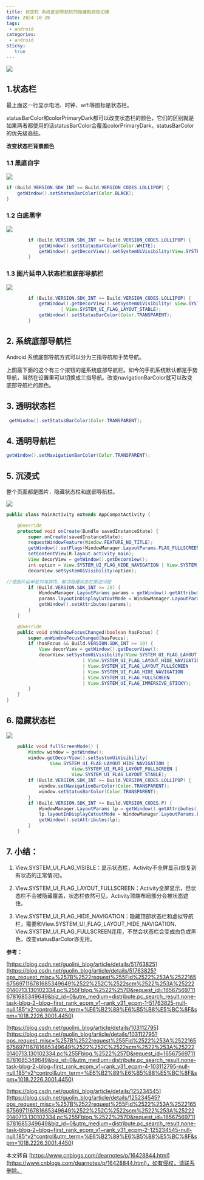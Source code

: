 ```yaml
---
title: 状态栏 系统底部导航栏的隐藏和颜色切换
date: 2024-10-28
tags:
 - android
categories: 
 - android
sticky: 
   true
---
```


![](https://raw.githubusercontent.com/shug666/image/main/images1534790-20220630221845766-1300612973.png)

## 1.状态栏

最上面这一行显示电池、时钟、wifi等图标是状态栏。  

statusBarColor和colorPrimaryDark都可以改变状态栏的颜色，它们的区别就是如果两者都使用的话statusBarColor会覆盖colorPrimaryDark，statusBarColor的优先级高些。  

**改变状态栏背景颜色**

### 1.1 黑底白字

![](https://raw.githubusercontent.com/shug666/image/main/images1534790-20220702202206744-2139697376.png)

```java
if (Build.VERSION.SDK_INT >= Build.VERSION_CODES.LOLLIPOP) {
	getWindow().setStatusBarColor(Color.BLACK);
}
```

### 1.2 白底黑字

![](https://raw.githubusercontent.com/shug666/image/main/images1534790-20220702202223316-594203687.png)

```java
        if (Build.VERSION.SDK_INT >= Build.VERSION_CODES.LOLLIPOP) {
            getWindow().setStatusBarColor(Color.WHITE);
            getWindow().getDecorView().setSystemUiVisibility(View.SYSTEM_UI_FLAG_LIGHT_STATUS_BAR);
        }
```

### 1.3 图片延申入状态栏和底部导航栏

![](https://raw.githubusercontent.com/shug666/image/main/images1534790-20220702183747408-1074437385.png)

```java
        if (Build.VERSION.SDK_INT >= Build.VERSION_CODES.LOLLIPOP) {
            getWindow().getDecorView().setSystemUiVisibility( View.SYSTEM_UI_FLAG_LAYOUT_FULLSCREEN
                    | View.SYSTEM_UI_FLAG_LAYOUT_STABLE);
            getWindow().setStatusBarColor(Color.TRANSPARENT);
        }
```

## 2\. 系统底部导航栏

Android 系统底部导航方式可以分为三指导航和手势导航。  

上图最下面的这个有三个按钮的是系统底部导航栏。如今的手机系统默认都是手势导航，当然在设置里可以切换成三指导航。改变navigationBarColor就可以改变底部导航栏的颜色。

## 3\. 透明状态栏

```java
 getWindow().setStatusBarColor(Color.TRANSPARENT);
```

## 4\. 透明导航栏

```java
getWindow().setNavigationBarColor(Color.TRANSPARENT);
```

## 5\. 沉浸式

整个页面都是图片，隐藏状态栏和底部导航栏。

![](https://raw.githubusercontent.com/shug666/image/main/images1534790-20220702212446727-547063584.jpg)

```java
public class MainActivity extends AppCompatActivity {

    @Override
    protected void onCreate(Bundle savedInstanceState) {
        super.onCreate(savedInstanceState);
        requestWindowFeature(Window.FEATURE_NO_TITLE);
        getWindow().setFlags(WindowManager.LayoutParams.FLAG_FULLSCREEN, WindowManager.LayoutParams.FLAG_FULLSCREEN);
        setContentView(R.layout.activity_main);
        View decorView = getWindow().getDecorView();
        int option = View.SYSTEM_UI_FLAG_HIDE_NAVIGATION | View.SYSTEM_UI_FLAG_FULLSCREEN;
        decorView.setSystemUiVisibility(option);

//使图片延申至刘海屏内，解决隐藏状态栏黑边问题
        if (Build.VERSION.SDK_INT >= 28) {
            WindowManager.LayoutParams params = getWindow().getAttributes();
            params.layoutInDisplayCutoutMode = WindowManager.LayoutParams.LAYOUT_IN_DISPLAY_CUTOUT_MODE_SHORT_EDGES;
            getWindow().setAttributes(params);
        }
    }

    @Override
    public void onWindowFocusChanged(boolean hasFocus) {
        super.onWindowFocusChanged(hasFocus);
        if (hasFocus && Build.VERSION.SDK_INT >= 19) {
            View decorView = getWindow().getDecorView();
            decorView.setSystemUiVisibility(View.SYSTEM_UI_FLAG_LAYOUT_STABLE
                            | View.SYSTEM_UI_FLAG_LAYOUT_HIDE_NAVIGATION
                            | View.SYSTEM_UI_FLAG_LAYOUT_FULLSCREEN
                            | View.SYSTEM_UI_FLAG_HIDE_NAVIGATION
                            | View.SYSTEM_UI_FLAG_FULLSCREEN
                            | View.SYSTEM_UI_FLAG_IMMERSIVE_STICKY);
        }
    }
}
```

## 6\. 隐藏状态栏

![](https://raw.githubusercontent.com/shug666/image/main/images1534790-20220911230259976-273929776.jpg)

```java
    public void fullScreenMode() {
        Window window = getWindow();
        window.getDecorView().setSystemUiVisibility(
                View.SYSTEM_UI_FLAG_LAYOUT_HIDE_NAVIGATION |
                        View.SYSTEM_UI_FLAG_LAYOUT_FULLSCREEN |
                        View.SYSTEM_UI_FLAG_LAYOUT_STABLE);
        if (Build.VERSION.SDK_INT >= Build.VERSION_CODES.LOLLIPOP) {
            window.setNavigationBarColor(Color.TRANSPARENT);
            window.setStatusBarColor(Color.TRANSPARENT);
        }
        if (Build.VERSION.SDK_INT >= Build.VERSION_CODES.P) {
            WindowManager.LayoutParams lp = getWindow().getAttributes();
            lp.layoutInDisplayCutoutMode = WindowManager.LayoutParams.LAYOUT_IN_DISPLAY_CUTOUT_MODE_SHORT_EDGES;
            getWindow().setAttributes(lp);
        }
    }
```

## 7\. 小结：

1. View.SYSTEM\_UI\_FLAG\_VISIBLE：显示状态栏，Activity不全屏显示(恢复到有状态的正常情况)。

2. View.SYSTEM\_UI\_FLAG\_LAYOUT\_FULLSCREEN：Activity全屏显示，但状态栏不会被隐藏覆盖，状态栏依然可见，Activity顶端布局部分会被状态遮住。

3. View.SYSTEM\_UI\_FLAG\_HIDE\_NAVIGATION：隐藏顶部状态栏和虚拟导航栏，需要和View.SYSTEM\_UI\_FLAG\_LAYOUT\_HIDE\_NAVIGATION、View.SYSTEM\_UI\_FLAG\_FULLSCREEN连用，不然会状态栏会变成白色或黑色，改变statusBarColor亦无用。

   

**参考：**  

[https://blog.csdn.net/guolin\_blog/article/details/51763825](https://blog.csdn.net/guolin_blog/article/details/51763825?ops_request_misc=%257B%2522request%255Fid%2522%253A%2522165675697116781685349649%2522%252C%2522scm%2522%253A%252220140713.130102334.pc%255Fblog.%2522%257D&request_id=165675697116781685349649&biz_id=0&utm_medium=distribute.pc_search_result.none-task-blog-2~blog~first_rank_ecpm_v1~rank_v31_ecpm-1-51763825-null-null.185^v2^control&utm_term=%E6%B2%89%E6%B5%B8%E5%BC%8F&spm=1018.2226.3001.4450)  

[https://blog.csdn.net/guolin\_blog/article/details/103112795](https://blog.csdn.net/guolin_blog/article/details/103112795?ops_request_misc=%257B%2522request%255Fid%2522%253A%2522165675697116781685349649%2522%252C%2522scm%2522%253A%252220140713.130102334.pc%255Fblog.%2522%257D&request_id=165675697116781685349649&biz_id=0&utm_medium=distribute.pc_search_result.none-task-blog-2~blog~first_rank_ecpm_v1~rank_v31_ecpm-4-103112795-null-null.185^v2^control&utm_term=%E6%B2%89%E6%B5%B8%E5%BC%8F&spm=1018.2226.3001.4450)  

[https://blog.csdn.net/guolin\_blog/article/details/125234545](https://blog.csdn.net/guolin_blog/article/details/125234545?ops_request_misc=%257B%2522request%255Fid%2522%253A%2522165675697116781685349649%2522%252C%2522scm%2522%253A%252220140713.130102334.pc%255Fblog.%2522%257D&request_id=165675697116781685349649&biz_id=0&utm_medium=distribute.pc_search_result.none-task-blog-2~blog~first_rank_ecpm_v1~rank_v31_ecpm-2-125234545-null-null.185^v2^control&utm_term=%E6%B2%89%E6%B5%B8%E5%BC%8F&spm=1018.2226.3001.4450)



本文转自 [https://www.cnblogs.com/dearnotes/p/16428844.html](https://www.cnblogs.com/dearnotes/p/16428844.html)，如有侵权，请联系删除。